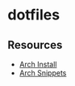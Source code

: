 # dotfiles

## Resources

-   [Arch Install](arch_install.md)
-   [Arch Snippets](arch_snippets.md)
